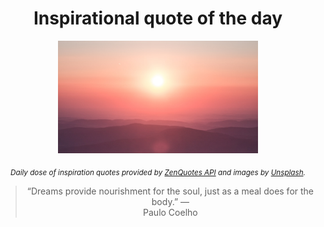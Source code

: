 
<div align="center">

# Inspirational quote of the day

<img src="./data/photo.jpeg" alt="Beautiful nature photo" width="320" height="180">

<sub><i>Daily dose of inspiration quotes provided by [ZenQuotes API](https://zenquotes.io/) and images by [Unsplash](https://unsplash.com/).</i></sub>


<blockquote>&ldquo;Dreams provide nourishment for the soul, just as a meal does for the body.&rdquo; &mdash; <footer>Paulo Coelho</footer></blockquote>

</div>
